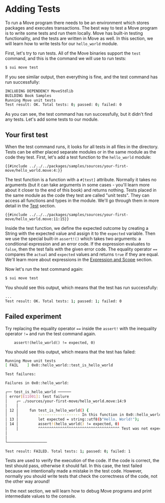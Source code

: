 # Adding Tests

<!--

- Adding Tests
    - describe what a test is
    - copy-paste the example into the code
    - explain the test
    - run sui move test
    - compare the output
    - try to break the test
    - check the output
    - leave a hint
    - anticipation for the next section

 -->

To run a Move program there needs to be an environment which stores packages and executes transactions. The best way to test a Move program is to write some tests and run them locally. Move has built-in testing functionality, and the tests are written in Move as well. In this section, we will learn how to write tests for our `hello_world` module.

First, let's try to run tests. All of the Move binaries support the `test` command, and this is the command we will use to run tests:

```bash
$ sui move test
```

If you see similar output, then everything is fine, and the test command has run successfully:

```bash
INCLUDING DEPENDENCY MoveStdlib
BUILDING Book Samples
Running Move unit tests
Test result: OK. Total tests: 0; passed: 0; failed: 0
```

As you can see, the test command has run successfully, but it didn't find any tests. Let's add some tests to our module.

## Your first test

When the test command runs, it looks for all tests in all files in the directory. Tests can be either placed separate modules or in the same module as the code they test. First, let's add a test function to the `hello_world` module:

```Move
{{#include ../../../packages/samples/sources/your-first-move/hello_world.move:4:}}
```

The test function is a function with a `#[test]` attribute. Normally it takes no arguments (but it can take arguments in some cases - you'll learn more about it closer to the end of this book) and returns nothing. Tests placed in the same module as the code they test are called "unit tests". They can access all functions and types in the module. We'll go through them in more detail in the [Test](../move-basics/test.md) section.

```Move
{{#include ../../../packages/samples/sources/your-first-move/hello_world.move:11:15}}
```

Inside the test function, we define the expected outcome by creating a String with the expected value and assign it to the `expected` variable. Then we use the special built-in `assert!()` which takes two arguments: a conditional expression and an error code. If the expression evaluates to `false`, then the test fails with the given error code. The equality operator `==` compares the `actual` and `expected` values and returns `true` if they are equal. We'll learn more about expressions in the [Expression and Scope](../move-basics/expression-and-scope.md) section.

Now let's run the test command again:

```bash
$ sui move test
```

You should see this output, which means that the test has run successfully:

```bash
...
Test result: OK. Total tests: 1; passed: 1; failed: 0
```

## Failed experiment

Try replacing the equality operator `==` inside the `assert!` with the inequality operator `!=` and run the test command again.

```Move
    assert!(hello_world() != expected, 0)
```

You should see this output, which means that the test has failed:

```bash
Running Move unit tests
[ FAIL    ] 0x0::hello_world::test_is_hello_world

Test failures:

Failures in 0x0::hello_world:

┌── test_is_hello_world ──────
│ error[E11001]: test failure
│    ┌─ ./sources/your-first-move/hello_world.move:14:9
│    │
│ 12 │     fun test_is_hello_world() {
│    │         ------------------- In this function in 0x0::hello_world
│ 13 │         let expected = string::utf8(b"Hello, World!");
│ 14 │         assert!(hello_world() != expected, 0)
│    │         ^^^^^^^^^^^^^^^^^^^^^^^^^^^^^^^^^^^^^ Test was not expected to error, but it aborted with code 0 originating in the module 00000000000000000000000000000000::hello_world rooted here
│
│
└──────────────────

Test result: FAILED. Total tests: 1; passed: 0; failed: 1
```

Tests are used to verify the execution of the code. If the code is correct, the test should pass, otherwise it should fail. In this case, the test failed because we intentionally made a mistake in the test code. However, normally you should write tests that check the correctness of the code, not the other way around!

In the next section, we will learn how to debug Move programs and print intermediate values to the console.
